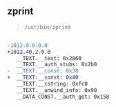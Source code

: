 ## zprint

> `/usr/bin/zprint`

```diff

-1012.0.0.0.0
+1012.40.2.0.0
   __TEXT.__text: 0x2860
   __TEXT.__auth_stubs: 0x2b0
-  __TEXT.__const: 0x38
+  __TEXT.__const: 0x40
   __TEXT.__cstring: 0xfc0
   __TEXT.__unwind_info: 0x90
   __DATA_CONST.__auth_got: 0x158

```
